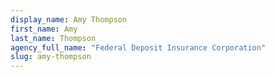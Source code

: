 ```yaml
---
display_name: Amy Thompson
first_name: Amy
last_name: Thompson
agency_full_name: "Federal Deposit Insurance Corporation"
slug: amy-thompson
---
```


